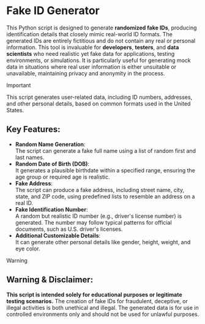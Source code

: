 # Fake ID Generator
This Python script is designed to generate **randomized fake IDs**, producing identification details that closely mimic real-world ID formats. 
The generated IDs are entirely fictitious and do not contain any real or personal information.
This tool is invaluable for **developers**, **testers**, and **data scientists** who need realistic yet fake data for applications, testing environments, or simulations. It is particularly useful for generating mock data in situations where real user information is either unsuitable or unavailable, maintaining privacy and anonymity in the process.

>[!IMPORTANT]
> This script generates user-related data, including ID numbers, addresses, and other personal details, based on common formats used in the United States.

## Key Features:
- **Random Name Generation**:  
  The script can generate a fake full name using a list of random first and last names.
- **Random Date of Birth (DOB)**:  
  It generates a plausible birthdate within a specified range, ensuring the age group or required age is realistic.
- **Fake Address**:  
  The script can produce a fake address, including street name, city, state, and ZIP code, using predefined lists to resemble an address on a real ID.
- **Fake Identification Number**:  
  A random but realistic ID number (e.g., driver's license number) is generated. The number may follow typical patterns for official documents, such as U.S. driver's licenses.
- **Additional Customizable Details**:  
  It can generate other personal details like gender, height, weight, and eye color.

>[!WARNING]
>## Warning & Disclaimer:
>**This script is intended solely for educational purposes or legitimate testing scenarios.** The creation of fake IDs for fraudulent, deceptive, or illegal activities is both unethical and illegal. The generated data is for use in controlled environments only and should not be used for unlawful purposes.
